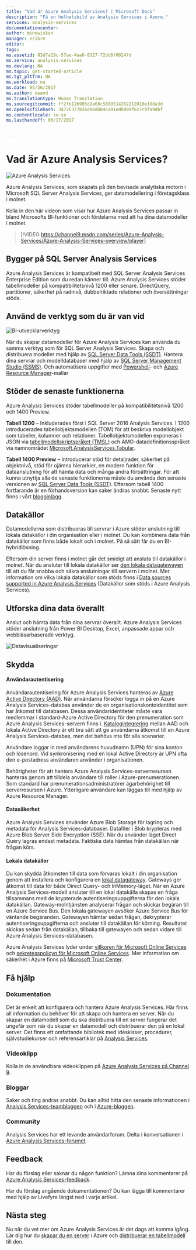 ```yaml
---
title: "Vad är Azure Analysis Services? | Microsoft Docs"
description: "Få en helhetsbild av Analysis Services i Azure."
services: analysis-services
documentationcenter: 
author: minewiskan
manager: erikre
editor: 
tags: 
ms.assetid: 83d7a29c-57ae-4aa0-8327-72dd8f00247d
ms.service: analysis-services
ms.devlang: NA
ms.topic: get-started-article
ms.tgt_pltfrm: NA
ms.workload: na
ms.date: 05/26/2017
ms.author: owend
ms.translationtype: Human Translation
ms.sourcegitcommit: ff2fb126905d2a68c5888514262212010e108a3d
ms.openlocfilehash: 34726377836d00d484ca01edb098f6c7cbfa9dbf
ms.contentlocale: sv-se
ms.lasthandoff: 06/17/2017


---
```

# Vad är Azure Analysis Services?
<a id="what-is-azure-analysis-services" class="xliff"></a>
![Azure Analysis Services](./media/analysis-services-overview/aas-overview-aas-icon.png)

Azure Analysis Services, som skapats på den bevisade analytiska motorn i Microsoft SQL Server Analysis Services, ger datamodellering i företagsklass i molnet. 

Kolla in den här videon som visar hur Azure Analysis Services passar in bland Microsofts BI-funktioner och fördelarna med att ha dina datamodeller i molnet.


>[!VIDEO https://channel9.msdn.com/series/Azure-Analysis-Services/Azure-Analysis-Services-overview/player]
>
>


## Bygger på SQL Server Analysis Services
<a id="built-on-sql-server-analysis-services" class="xliff"></a>
Azure Analysis Services är kompatibelt med SQL Server Analysis Services Enterprise Edition som du redan känner till. Azure Analysis Services stöder tabellmodeller på kompatibilitetsnivå 1200 eller senare. DirectQuery, partitioner, säkerhet på radnivå, dubbelriktade relationer och översättningar stöds.

## Använd de verktyg som du är van vid
<a id="use-the-tools-you-already-know" class="xliff"></a>
![BI-utvecklarverktyg](./media/analysis-services-overview/aas-overview-dev-tools.png)

När du skapar datamodeller för Azure Analysis Services kan använda du samma verktyg som för SQL Server Analysis Services. Skapa och distribuera modeller med hjälp av [SQL Server Data Tools (SSDT)](https://msdn.microsoft.com/library/mt204009.aspx). Hantera dina servrar och modelldatabaser med hjälp av [SQL Server Management Studio (SSMS)](https://msdn.microsoft.com/library/mt238290.aspx). Och automatisera uppgifter med [Powershell](analysis-services-powershell.md)- och [Azure Resource Manager](../azure-resource-manager/resource-group-overview.md)-mallar 

## Stöder de senaste funktionerna
<a id="supports-the-latest-features" class="xliff"></a>
Azure Analysis Services stöder tabellmodeller på kompatibilitetsnivå 1200 och 1400 Preview.

**Tabell 1200** – Inkluderades först i SQL Server 2016 Analysis Services. I 1200 introducerades tabellobjektsmodellen (TOM) för att beskriva modellobjekt som tabeller, kolumner och relationer. Tabellobjektsmodellen exponeras i JSON via [tabellmodellskriptspråket (TMSL)](https://docs.microsoft.com/sql/analysis-services/tabular-model-scripting-language-tmsl-reference) och AMO-datadefinitionsspråket via namnområdet [Microsoft.AnalysisServices.Tabular](https://msdn.microsoft.com/library/microsoft.analysisservices.tabular.aspx).

**Tabell 1400 Preview** – Introducerar stöd för detaljrader, säkerhet på objektnivå, stöd för ojämna hierarkier, en modern funktion för dataanslutning för att hämta data och många andra förbättringar. För att kunna utnyttja alla de senaste funktionerna måste du använda den senaste versionen av [SQL Server Data Tools (SSDT)](https://msdn.microsoft.com/library/mt204009.aspx). Eftersom tabell 1400 fortfarande är en förhandsversion kan saker ändras snabbt. Senaste nytt finns i vårt [blogginlägg](https://azure.microsoft.com/blog/1400-models-in-azure-as/).

## Datakällor
<a id="data-sources" class="xliff"></a>
Datamodellerna som distribueras till servrar i Azure stöder anslutning till lokala datakällor i din organisation eller i molnet. Du kan kombinera data från datakällor som finns både lokalt och i molnet. På så sätt får du en BI-hybridlösning.

Eftersom din server finns i molnet går det smidigt att ansluta till datakällor i molnet. När du ansluter till lokala datakällor ser [den lokala datagatewayen](analysis-services-gateway.md) till att du får snabba och säkra anslutningar till servern i molnet. Mer information om vilka lokala datakällor som stöds finns i [Data sources supported in Azure Analysis Services](analysis-services-datasource.md) (Datakällor som stöds i Azure Analysis Services).


## Utforska dina data överallt
<a id="explore-your-data-from-anywhere" class="xliff"></a>
Anslut och hämta data från dina servrar överallt. Azure Analysis Services stöder anslutning från Power BI Desktop, Excel, anpassade appar och webbläsarbaserade verktyg.

![Datavisualiseringar](./media/analysis-services-overview/aas-overview-visualization.png)


## Skydda
<a id="secure" class="xliff"></a>
#### Användarautentisering
<a id="user-authentication" class="xliff"></a>
Användarautentisering för Azure Analysis Services hanteras av [Azure Active Directory (AAD)](../active-directory/active-directory-whatis.md). När användarna försöker logga in på en Azure Analysis Services-databas använder de en organisationskontoidentitet som har åtkomst till databasen. Dessa användaridentiteter måste vara medlemmar i standard-Azure Active Directory för den prenumeration som Azure Analysis Services-servern finns i. [Katalogintegrering](https://technet.microsoft.com/library/jj573653.aspx) mellan AAD och lokala Active Directory är ett bra sätt att ge användarna åtkomst till en Azure Analysis Services-databas, men det behövs inte för alla scenarier.

Användare loggar in med användarens huvudnamn (UPN) för sina konton och lösenord. Vid synkronisering med en lokal Active Directory är UPN ofta den e-postadress användaren använder i organisationen.

Behörigheter för att hantera Azure Analysis Services-serverresursen hanteras genom att tilldela användare till roller i Azure-prenumerationen. Som standard har prenumerationsadministratörer ägarbehörighet till serverresursen i Azure. Ytterligare användare kan läggas till med hjälp av Azure Resource Manager.

#### Datasäkerhet
<a id="data-security" class="xliff"></a>
Azure Analysis Services använder Azure Blob Storage för lagring och metadata för Analysis Services-databaser. Datafiler i Blob krypteras med Azure Blob Server Side Encryption (SSE). När du använder läget Direct Query lagras endast metadata. Faktiska data hämtas från datakällan när frågan körs.

#### Lokala datakällor
<a id="on-premises-data-sources" class="xliff"></a>
Du kan skydda åtkomsten till data som förvaras lokalt i din organisation genom att installera och konfigurera en [lokal datagateway](analysis-services-gateway.md). Gateways ger åtkomst till data för både Direct Query- och InMemory-läget. När en Azure Analysis Services-modell ansluter till en lokal datakälla skapas en fråga tillsammans med de krypterade autentiseringsuppgifterna för den lokala datakällan. Gateway-molntjänsten analyserar frågan och skickar begäran till en Azure Service Bus. Den lokala gatewayen avsöker Azure Service Bus för väntande begäranden. Gatewayen hämtar sedan frågan, dekrypterar autentiseringsuppgifterna och ansluter till datakällan för körning. Resultatet skickas sedan från datakällan, tillbaka till gatewayen och sedan vidare till Azure Analysis Services-databasen.

Azure Analysis Services lyder under [villkoren för Microsoft Online Services](http://www.microsoftvolumelicensing.com/DocumentSearch.aspx?Mode=3&DocumentTypeId=31) och [sekretesspolicyn för Microsoft Online Services](https://www.microsoft.com/privacystatement/OnlineServices/Default.aspx).
Mer information om säkerhet i Azure finns på [Microsoft Trust Center](https://www.microsoft.com/trustcenter/Security/AzureSecurity).

## Få hjälp
<a id="get-help" class="xliff"></a>

### Dokumentation
<a id="documentation" class="xliff"></a>
Det är enkelt att konfigurera och hantera Azure Analysis Services. Här finns all information du behöver för att skapa och hantera en server. När du skapar en datamodell som du ska distribuera till en server fungerar det ungefär som när du skapar en datamodell och distribuerar den på en lokal server. Det finns ett omfattande bibliotek med idéskisser, procedurer, självstudiekurser och referensartiklar på [Analysis Services](https://docs.microsoft.com/sql/analysis-services/analysis-services).

### Videoklipp
<a id="videos" class="xliff"></a>
Kolla in de användbara videoklippen på [Azure Analysis Services på Channel 9](https://channel9.msdn.com/series/Azure-Analysis-Services).

### Bloggar
<a id="blogs" class="xliff"></a>
Saker och ting ändras snabbt. Du kan alltid hitta den senaste informationen i [Analysis Services-teambloggen](https://blogs.msdn.microsoft.com/analysisservices/) och i [Azure-bloggen](https://azure.microsoft.com/blog/).

### Community
<a id="community" class="xliff"></a>
Analysis Services har ett levande användarforum. Delta i konversationen i [Azure Analysis Services-forumet](https://aka.ms/azureanalysisservicesforum).

## Feedback
<a id="feedback" class="xliff"></a>
Har du förslag eller saknar du någon funktion? Lämna dina kommentarer på [Azure Analysis Services-feedback](https://aka.ms/azureanalysisservicesfeedback).

Har du förslag angående dokumentationen? Du kan lägga till kommentarer med hjälp av Livefyre längst ned i varje artikel.

## Nästa steg
<a id="next-steps" class="xliff"></a>
Nu när du vet mer om Azure Analysis Services är det dags att komma igång. Lär dig hur du [skapar du en server](analysis-services-create-server.md) i Azure och [distribuerar en tabellmodell](analysis-services-deploy.md) till den.

